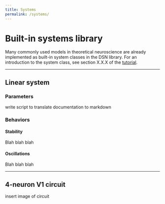 ```yaml
---
title: Systems
permalink: /systems/
---
```

# Built-in systems library #

Many commonly used models in theoretical neuroscience are already implemented as built-in system classes in the DSN library.  For an introduction to the system class, see section X.X.X of the [tutorial](index.md).

*****

## Linear system ##

### Parameters ###
write script to translate documentation to markdown

### Behaviors ###
#### Stability ####
Blah blah blah

#### Oscillations ####
Blah blah blah

*****

## 4-neuron V1 circuit ##
insert image of circuit